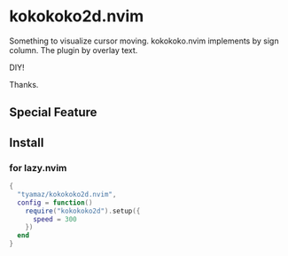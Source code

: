 kokokoko2d.nvim
================================================================================
Something to visualize cursor moving.
kokokoko.nvim implements by sign column.
The plugin by overlay text.

DIY!

Thanks.

Special Feature
--------------------------------------------------------------------------------

Install
--------------------------------------------------------------------------------
### for lazy.nvim

```lua
{
  "tyamaz/kokokoko2d.nvim",
  config = function()
    require("kokokoko2d").setup({
      speed = 300
    })
  end
}
```



